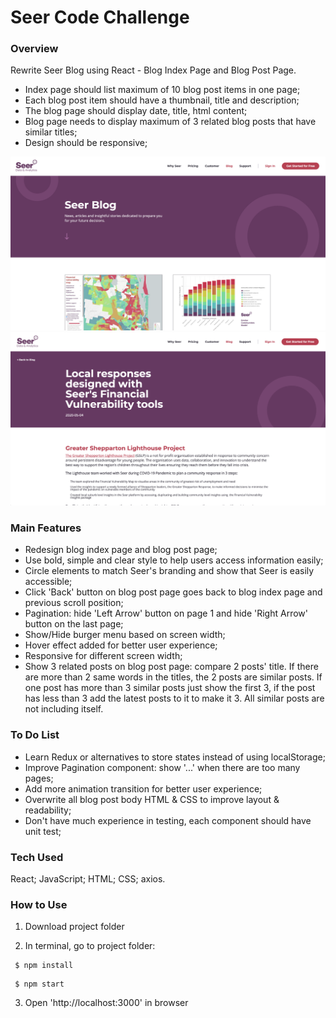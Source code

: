 # Seer Code Challenge

### Overview ###

Rewrite Seer Blog using React - Blog Index Page and Blog Post Page.

* Index page should list maximum of 10 blog post items in one page;
* Each blog post item should have a thumbnail, title and description;
* The blog page should display date, title, html content;
* Blog page needs to display maximum of 3 related blog posts that have similar titles;
* Design should be responsive;

![Screenshot of the website:](https://github.com/ryan-xin/seer-code-challenge/blob/main/public/seer_challenge_blog_page.png)
![Screenshot of the website:](https://github.com/ryan-xin/seer-code-challenge/blob/main/public/seer_challenge_post_page.png)

### Main Features ###

* Redesign blog index page and blog post page;
* Use bold, simple and clear style to help users access information easily;
* Circle elements to match Seer's branding and show that Seer is easily accessible;
* Click 'Back' button on blog post page goes back to blog index page and previous scroll position;
* Pagination: hide 'Left Arrow' button on page 1 and hide 'Right Arrow' button on the last page;
* Show/Hide burger menu based on screen width;
* Hover effect added for better user experience;
* Responsive for different screen width;
* Show 3 related posts on blog post page: compare 2 posts' title. If there are more than 2 same words in the titles, the 2 posts are similar posts. If one post has more than 3 similar posts just show the first 3, if the post has less than 3 add the latest posts to it to make it 3. All similar posts are not including itself.

### To Do List ###

* Learn Redux or alternatives to store states instead of using localStorage;
* Improve Pagination component: show '...' when there are too many pages;
* Add more animation transition for better user experience;
* Overwrite all blog post body HTML & CSS to improve layout & readability;
* Don't have much experience in testing, each component should have unit test;

### Tech Used ###

React; JavaScript; HTML; CSS; axios.

### How to Use ###

1. Download project folder

2. In terminal, go to project folder:
``` 
 $ npm install
 ```
```
 $ npm start
```

3. Open 'http://localhost:3000' in browser